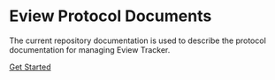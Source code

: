 

# Eview Protocol Documents


The current repository documentation is used to describe the protocol documentation for managing Eview Tracker.

[Get Started](en-us/README.md)